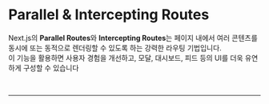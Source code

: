 # Parallel & Intercepting Routes
Next.js의 **Parallel Routes**와 **Intercepting Routes**는 페이지 내에서 여러 콘텐츠를 동시에 또는 동적으로 렌더링할 수 있도록 하는 강력한 라우팅 기법입니다.  
이 기능을 활용하면 사용자 경험을 개선하고, 모달, 대시보드, 피드 등의 UI를 더욱 유연하게 구성할 수 있습니다

<br>

- - - 

<br>